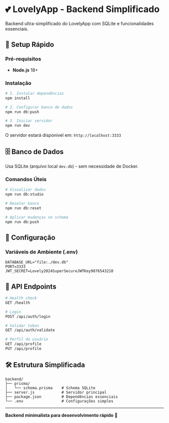 # 💕 LovelyApp - Backend Simplificado

Backend ultra-simplificado do LovelyApp com SQLite e funcionalidades essenciais.

## 🚀 Setup Rápido

### Pré-requisitos
- **Node.js** 18+

### Instalação

```bash
# 1. Instalar dependências
npm install

# 2. Configurar banco de dados
npm run db:push

# 3. Iniciar servidor
npm run dev
```

O servidor estará disponível em: `http://localhost:3333`

## 🗄️ Banco de Dados

Usa SQLite (arquivo local `dev.db`) - sem necessidade de Docker.

### Comandos Úteis

```bash
# Visualizar dados
npm run db:studio

# Resetar banco
npm run db:reset

# Aplicar mudanças no schema
npm run db:push
```

## 🔧 Configuração

### Variáveis de Ambiente (.env)

```env
DATABASE_URL="file:./dev.db"
PORT=3333
JWT_SECRET=Lovely2024SuperSecureJWTKey9876543210
```

## 🔐 API Endpoints

```bash
# Health check
GET /health

# Login
POST /api/auth/login

# Validar token
GET /api/auth/validate

# Perfil do usuário
GET /api/profile
PUT /api/profile
```

## 🛠️ Estrutura Simplificada

```
backend/
├── prisma/
│   └── schema.prisma    # Schema SQLite
├── server.js            # Servidor principal
├── package.json         # Dependências essenciais
└── .env                 # Configurações simples
```

---

**Backend minimalista para desenvolvimento rápido** 💚 